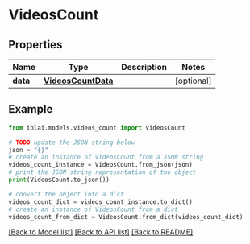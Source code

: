 # VideosCount


## Properties

Name | Type | Description | Notes
------------ | ------------- | ------------- | -------------
**data** | [**VideosCountData**](VideosCountData.md) |  | [optional] 

## Example

```python
from iblai.models.videos_count import VideosCount

# TODO update the JSON string below
json = "{}"
# create an instance of VideosCount from a JSON string
videos_count_instance = VideosCount.from_json(json)
# print the JSON string representation of the object
print(VideosCount.to_json())

# convert the object into a dict
videos_count_dict = videos_count_instance.to_dict()
# create an instance of VideosCount from a dict
videos_count_from_dict = VideosCount.from_dict(videos_count_dict)
```
[[Back to Model list]](../README.md#documentation-for-models) [[Back to API list]](../README.md#documentation-for-api-endpoints) [[Back to README]](../README.md)


